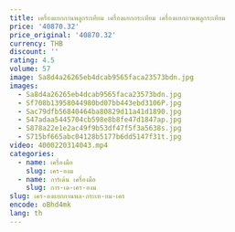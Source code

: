```yaml
---
title: เครื่องแยกกานพลูกระเทียม เครื่องแยกกระเทียม เครื่องแยกกานพลูกระเทียม
price: '40870.32'
price_original: '40870.32'
currency: THB
discount: ''
rating: 4.5
volume: 57
image: Sa8d4a26265eb4dcab9565faca23573bdn.jpg
images:
  - Sa8d4a26265eb4dcab9565faca23573bdn.jpg
  - Sf708b13958044980bd07bb443ebd3106P.jpg
  - Sac79dfb56840464ba80829d11a41d1890.jpg
  - S47adaa5445704cb598e8b8fe47d1847ap.jpg
  - S878a22e1e2ac49f9b53df47f5f3a5638s.jpg
  - S715bf665abc04128b5177b6dd5147f31t.jpg
video: 4000220314043.mp4
categories:
  - name: เครื่องมือ
    slug: เคร-องม
  - name: การ์เด้น เครื่องมือ
    slug: การ-เด-เคร-องม
slug: เคร-องแยกกานพล-กระเท-ยม-เคร
encode: oBhd4mk
lang: th
---
```

  